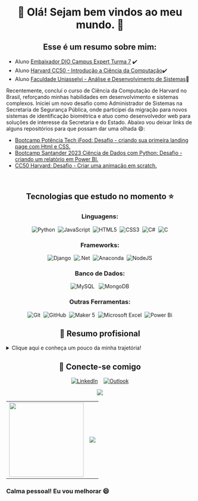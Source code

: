 <div align = "center">

# :cactus: Olá! Sejam bem vindos ao meu mundo. :cactus:

## Esse é um resumo sobre mim:
</div>

- Aluno [Embaixador DIO Campus Expert Turma 7](https://web.dio.me/track/dio-campus-expert-turma-07) ✔️
- Aluno [Harvard CC50 - Introdução a Ciência da Computação](https://ead.estudar.org.br/c/cc50/)✔️
- Aluno [Faculdade Uniasselvi - Análise e Desenvolvimento de Sistemas](https://portal.uniasselvi.com.br/graduacao/tecnologo/analise-e-desenvolvimento-de-sistemas/ead?gclid=Cj0KCQjw2a6wBhCVARIsABPeH1tVNd-ehZz7_WkqhMTbH-PQWKxDXyD6onpEsvsPTDQQWWhyCCasrdgaAhlMEALw_wcB)🎯

Recentemente, concluí o curso de Ciência da Computação de Harvard no Brasil, reforçando minhas habilidades em desenvolvimento e sistemas complexos. Iniciei um novo desafio como Administrador de Sistemas na Secretaria de Segurança Pública, onde participei da migração para novos sistemas de identificação biométrica e atuo como desenvolvedor web para soluções de interesse da Secretaria e do Estado. Abaixo vou deixar links de alguns repositórios para que possam dar uma olhada :smile::

- [Bootcamp Potência Tech iFood: Desafio - criando sua primeira landing page com Html e CSS.](https://github.com/JaimeMoreira/trilha-css-desafio-01)
- [Bootcamp Santander 2023 Ciência de Dados com Python: Desafio - criando um relatório em Power BI.](https://github.com/JaimeMoreira/Desafio-DIO-PBI)
- [CC50 Harvard: Desafio - Criar uma animação em scratch.](https://github.com/JaimeMoreira/scratch-Desafio)
<br>
<div align = "center">

## Tecnologias que estudo no momento :star:

### Linguagens:
![Python](https://img.shields.io/badge/python-3670A0?style=for-the-badge&logo=python&logoColor=ffdd54)&nbsp;&nbsp;![JavaScript](https://img.shields.io/badge/javascript-%23323330.svg?style=for-the-badge&logo=javascript&logoColor=%23F7DF1E)&nbsp;&nbsp;![HTML5](https://img.shields.io/badge/html5-%23E34F26.svg?style=for-the-badge&logo=html5&logoColor=white)&nbsp;&nbsp;![CSS3](https://img.shields.io/badge/css3-%231572B6.svg?style=for-the-badge&logo=css3&logoColor=white)&nbsp;&nbsp;![C#](https://img.shields.io/badge/c%23-%23239120.svg?style=for-the-badge&logo=csharp&logoColor=white)&nbsp;&nbsp;![C](https://img.shields.io/badge/c-%2300599C.svg?style=for-the-badge&logo=c&logoColor=white)

### Frameworks:

![Django](https://img.shields.io/badge/django-%23092E20.svg?style=for-the-badge&logo=django&logoColor=white)&nbsp;&nbsp;![.Net](https://img.shields.io/badge/.NET-5C2D91?style=for-the-badge&logo=.net&logoColor=white)&nbsp;&nbsp;![Anaconda](https://img.shields.io/badge/Anaconda-%2344A833.svg?style=for-the-badge&logo=anaconda&logoColor=white)&nbsp;&nbsp;![NodeJS](https://img.shields.io/badge/node.js-6DA55F?style=for-the-badge&logo=node.js&logoColor=white)

### Banco de Dados:

![MySQL](https://img.shields.io/badge/mysql-%2300f.svg?style=for-the-badge&logo=mysql&logoColor=white)&nbsp;&nbsp; ![MongoDB](https://img.shields.io/badge/MongoDB-%234ea94b.svg?style=for-the-badge&logo=mongodb&logoColor=white)

### Outras Ferramentas:

![Git](https://img.shields.io/badge/git-%23F05033.svg?style=for-the-badge&logo=git&logoColor=white)&nbsp;&nbsp;![GitHub](https://img.shields.io/badge/github-%23121011.svg?style=for-the-badge&logo=github&logoColor=white)&nbsp;
<img alt="Maker 5" src="https://img.shields.io/badge/-maker_5-2C6CAF?&logoColor=white&style=for-the-badge"/>&nbsp;
![Microsoft Excel](https://img.shields.io/badge/Microsoft_Excel-217346?style=for-the-badge&logo=microsoft-excel&logoColor=white)&nbsp;&nbsp;![Power Bi](https://img.shields.io/badge/power_bi-F2C811?style=for-the-badge&logo=powerbi&logoColor=black)
</div>

<div align = "center">

## :evergreen_tree: Resumo profisional
</div>

<details>

<summary> Clique aqui e conheça um pouco da minha trajetória! </summary>

Me chamo <b>Jaime Moreira</b>, sou de Salvador-BA e atualmente estou cursando o 5º período de Análise e Desenvolvimento de Sistemas. Tenho uma sólida experiência em tecnologia da informação aplicada à administração pública, com mais de 8 anos de atuação em órgãos estaduais da Bahia. Iniciei minha trajetória profissional como Jovem Aprendiz na Secretaria da Administração da Bahia, onde por 1 ano e 10 meses, fiquei alocado no setor da SSP/IIPM (Identidade) e próximo ao fim do meu contrato, conquistei uma vaga de Analista de Suporte Service Desk na Secretaria de Segurança Pública da Bahia (SSP-BA), onde atuei por 6 anos. Em seguida, exerci a função de Técnico Administrativo na Secretaria da Educação da Bahia (SEC) por 1 ano e 2 meses, e atualmente retorno à SSP, desta vez no cargo de Administrador de Sistemas. Ao longo dessa jornada, desenvolvi habilidades essenciais que vão desde a manutenção de hardwares e softwares biométricos até a criação de dashboards interativos no Power BI voltados para uso estratégico de secretários estaduais. Também elaborei soluções em Google Sheets para automatizar e agilizar processos no setor de notas técnicas da Governadoria e da SEC. Desde 2023, venho me dedicando à área de Desenvolvimento Web, com o objetivo de consolidar minha carreira como desenvolvedor. Nesse período, já coloquei em produção um sistema web de apoio utilizado nos postos SAC em toda a Bahia, contribuindo diretamente com os setores de administração e helpdesk, e dando celeridade e vasão a demanda exponencial da nova CIN (Carteira de Identidade Nacional) no Estado. A ferramenta foi desenvolvida com tecnologias como Python, Django, HTML, CSS e JavaScript. 
Atualmente, atuo como Desenvolvedor Web no Departamento de Polícia Técnica, onde sigo aprimorando minhas habilidades técnicas e liderando iniciativas de modernização tecnológica, com foco em automação de processos e integração de sistemas para empresas públicas e privadas.

</details>

<div align = "center">

## :link: Conecte-se comigo 

[![LinkedIn](https://img.shields.io/badge/linkedin-%230077B5.svg?style=for-the-badge&logo=linkedin&logoColor=white)](https://www.linkedin.com/in/jaime-moreira-a6a69a266/)&nbsp;&nbsp;&nbsp;&nbsp;[![Outlook](https://img.shields.io/badge/Microsoft_Outlook-0078D4?style=for-the-badge&logo=microsoft-outlook&logoColor=white)](mailto:jaime.moreira1995@outlook.com)
<br>


<img src="https://capsule-render.vercel.app/api?type=waving&color=gradient&height=100%&width=300%&section=footer"/>
</div>

<table cellpadding="0">
    <tr style="padding: 0">
      <!-- GitHub Stats Card -->  
      <td valign="top">
        <img height="200" src="https://github-readme-stats.vercel.app/api?username=JaimeMoreira&show_icons=true&theme=radical#gh-dark-mode-only"/>
      </td>
      <td>
        <img src="https://github-readme-streak-stats.herokuapp.com/?user=JaimeMoreira&hide_border=true&date_format=M%20j%5B%2C%20Y%5D&theme=radical&stroke=2D3742&ring=6bbbca&fire=6bbbca&currStreakNum=fff&sideNums=6bbbca&currStreakLabel=6bbbca&sideLabels=fff&dates=fff">
      </td>
    </tr>
  </table>



### Calma pessoal! Eu vou melhorar :smile:

<!---
JaimeMoreira/JaimeMoreira is a ✨ special ✨ repository because its `README.md` (this file) appears on your GitHub profile.
You can click the Preview link to take a look at your changes.
--->
